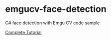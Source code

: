 # emgucv-face-detection

C# face detection with Emgu CV code sample

[Complete Tutorial](https://www.junian.net/2014/07/camera-face-detection-in-c-using-emgu.html)
